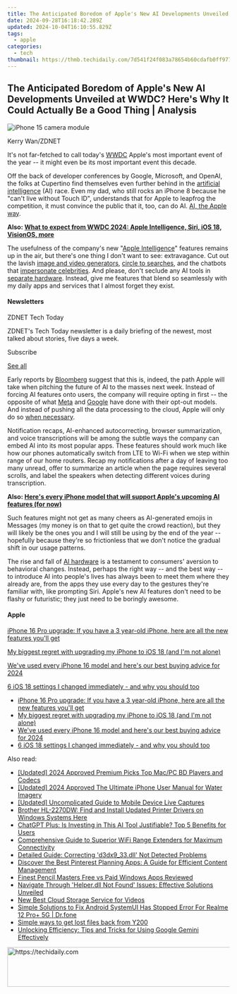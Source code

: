 ```yaml
---
title: The Anticipated Boredom of Apple's New AI Developments Unveiled at WWDC? Here's Why It Could Actually Be a Good Thing | Analysis
date: 2024-09-28T16:18:42.289Z
updated: 2024-10-04T16:10:55.829Z
tags:
  - apple
categories:
  - tech
thumbnail: https://thmb.techidaily.com/7d541f24f083a78654b60cdafb0ff977b1be425e9ba0a0b8e7692ce8252cce78.jpg
---
```


## The Anticipated Boredom of Apple's New AI Developments Unveiled at WWDC? Here's Why It Could Actually Be a Good Thing | Analysis

![iPhone 15 camera module](https://www.zdnet.com/a/img/resize/496e4b3b4bd0ff63375c7d612f5751609ec0218e/2023/11/03/702da369-3f36-4e5b-b888-d6e1b70e3be4/dsc00135.jpg?auto=webp&width=1280)

Kerry Wan/ZDNET

It's not far-fetched to call today's [WWDC](https://www.zdnet.com/article/what-to-expect-from-wwdc-2024-apple-intelligence-siri-ios-18-visionos-more/) Apple's most important event of the year -- it might even be its most important event this decade. 

Off the back of developer conferences by Google, Microsoft, and OpenAI, the folks at Cupertino find themselves even further behind in the [artificial intelligence](https://www.zdnet.com/article/what-is-ai-heres-everything-you-need-to-know-about-artificial-intelligence/) (AI) race. Even my dad, who still rocks an iPhone 8 because he "can't live without Touch ID", understands that for Apple to leapfrog the competition, it must convince the public that it, too, can do AI. [AI, the Apple way](https://www.zdnet.com/article/6-ways-apple-can-leapfrog-openai-microsoft-and-google-at-wwdc-2024/).

**Also: [What to expect from WWDC 2024: Apple Intelligence, Siri, iOS 18, VisionOS, more](https://www.zdnet.com/article/what-to-expect-from-wwdc-2024-apple-intelligence-siri-ios-18-visionos-more/)**

The usefulness of the company's new "[Apple Intelligence](https://www.zdnet.com/article/what-is-apple-intelligence-how-it-works-with-on-device-and-cloud-based-ai/)" features remains up in the air, but there's one thing I don't want to see: extravagance. Cut out the lavish [image and video generators](https://www.zdnet.com/article/best-ai-image-generator/), [circle to searches](https://www.zdnet.com/article/how-to-use-circle-to-search-on-android-and-what-models-support-it/), and the chatbots that [impersonate celebrities](https://www.zdnet.com/article/metas-new-ai-chatbots-let-you-ask-celebrities-your-most-burning-questions/). And please, don't seclude any AI tools in [separate hardware](https://www.zdnet.com/article/i-tested-the-ai-gadget-that-got-the-internet-buzzing-and-it-left-me-wanting-more/). Instead, give me features that blend so seamlessly with my daily apps and services that I almost forget they exist.

#### Newsletters

ZDNET Tech Today

ZDNET's Tech Today newsletter is a daily briefing of the newest, most talked about stories, five days a week.

 Subscribe

[See all](https://www.zdnet.com/newsletters/)

Early reports by [Bloomberg](https://www.bloomberg.com/news/articles/2024-06-07/apple-wwdc-2024-what-to-expect-ai-ipados-18-macos-15-siri-updates-more?) suggest that this is, indeed, the path Apple will take when pitching the future of AI to the masses next week. Instead of forcing AI features onto users, the company will require opting in first -- the opposite of what [Meta](https://www.zdnet.com/article/we-finally-found-a-way-to-escape-meta-ai-on-facebook-but-theres-a-catch/) and [Google](https://www.zdnet.com/article/how-to-avoid-ai-overviews-in-google-search-three-easy-ways/) have done with their opt-out models. And instead of pushing all the data processing to the cloud, Apple will only do so [when necessary](https://www.zdnet.com/article/what-is-apple-intelligence-how-it-works-with-on-device-and-cloud-based-ai/#:~:text=On%2Ddevice%20vs.%20cloud%2Dbased).

Notification recaps, AI-enhanced autocorrecting, browser summarization, and voice transcriptions will be among the subtle ways the company can embed AI into its most popular apps. These features should work much like how our phones automatically switch from LTE to Wi-Fi when we step within range of our home routers. Recap my notifications after a day of leaving too many unread, offer to summarize an article when the page requires several scrolls, and label the speakers when detecting different voices during transcription.

**Also: [Here's every iPhone model that will support Apple's upcoming AI features (for now)](https://www.zdnet.com/article/heres-every-iphone-model-that-will-support-apples-upcoming-ai-features-for-now/)**

Such features might not get as many cheers as AI-generated emojis in Messages (my money is on that to get quite the crowd reaction), but they will likely be the ones you and I will still be using by the end of the year -- hopefully because they're so frictionless that we don't notice the gradual shift in our usage patterns.

The rise and fall of [AI hardware](https://www.zdnet.com/article/humane-ai-pin-reviews-5-takeaways-on-a-promising-but-dangerously-flawed-wearable/) is a testament to consumers' aversion to behavioral changes. Instead, perhaps the right way -- and the best way -- to introduce AI into people's lives has always been to meet them where they already are, from the apps they use every day to the gestures they're familiar with, like prompting Siri. Apple's new AI features don't need to be flashy or futuristic; they just need to be boringly awesome.

#### Apple

[iPhone 16 Pro upgrade: If you have a 3 year-old iPhone, here are all the new features you'll get](https://www.zdnet.com/article/iphone-16-pro-and-pro-max-hands-on/ "iPhone 16 Pro upgrade: If you have a 3 year-old iPhone, here are all the new features you'll get")

[My biggest regret with upgrading my iPhone to iOS 18 (and I'm not alone)](https://www.zdnet.com/article/my-biggest-regret-with-upgrading-my-iphone-to-ios-18-and-im-not-alone/ "My biggest regret with upgrading my iPhone to iOS 18 (and I'm not alone)")

[We've used every iPhone 16 model and here's our best buying advice for 2024](https://www.zdnet.com/article/iphone-16-pro-max-buying-advice-2024/ "We've used every iPhone 16 model and here's our best buying advice for 2024")

[6 iOS 18 settings I changed immediately - and why you should too](https://www.zdnet.com/article/6-ios-18-settings-i-changed-immediately-and-why-you-should-too/ "6 iOS 18 settings I changed immediately - and why you should too")

* [iPhone 16 Pro upgrade: If you have a 3 year-old iPhone, here are all the new features you'll get](https://www.zdnet.com/article/iphone-16-pro-and-pro-max-hands-on/ "iPhone 16 Pro upgrade: If you have a 3 year-old iPhone, here are all the new features you'll get")
* [My biggest regret with upgrading my iPhone to iOS 18 (and I'm not alone)](https://www.zdnet.com/article/my-biggest-regret-with-upgrading-my-iphone-to-ios-18-and-im-not-alone/ "My biggest regret with upgrading my iPhone to iOS 18 (and I'm not alone)")
* [We've used every iPhone 16 model and here's our best buying advice for 2024](https://www.zdnet.com/article/iphone-16-pro-max-buying-advice-2024/ "We've used every iPhone 16 model and here's our best buying advice for 2024")
* [6 iOS 18 settings I changed immediately - and why you should too](https://www.zdnet.com/article/6-ios-18-settings-i-changed-immediately-and-why-you-should-too/ "6 iOS 18 settings I changed immediately - and why you should too")

<ins class="adsbygoogle"
     style="display:block"
     data-ad-format="autorelaxed"
     data-ad-client="ca-pub-7571918770474297"
     data-ad-slot="1223367746"></ins>

<ins class="adsbygoogle"
     style="display:block"
     data-ad-client="ca-pub-7571918770474297"
     data-ad-slot="8358498916"
     data-ad-format="auto"
     data-full-width-responsive="true"></ins>

<span class="atpl-alsoreadstyle">Also read:</span>
<div><ul>
<li><a href="https://fox-access.techidaily.com/updated-2024-approved-premium-picks-top-macpc-bd-players-and-codecs/"><u>[Updated] 2024 Approved Premium Picks Top Mac/PC BD Players and Codecs</u></a></li>
<li><a href="https://fox-blue.techidaily.com/updated-2024-approved-the-ultimate-iphone-user-manual-for-water-imagery/"><u>[Updated] 2024 Approved The Ultimate iPhone User Manual for Water Imagery</u></a></li>
<li><a href="https://screen-activity-recording.techidaily.com/updated-uncomplicated-guide-to-mobile-device-live-captures/"><u>[Updated] Uncomplicated Guide to Mobile Device Live Captures</u></a></li>
<li><a href="https://driver-download.techidaily.com/1722976158066-brother-hl-2270dw-find-and-install-updated-printer-drivers-on-windows-systems-here/"><u>Brother HL-2270DW: Find and Install Updated Printer Drivers on Windows Systems Here</u></a></li>
<li><a href="https://techtrends.techidaily.com/chatgpt-plus-is-investing-in-this-ai-tool-justifiable-top-5-benefits-for-users/"><u>ChatGPT Plus: Is Investing in This AI Tool Justifiable? Top 5 Benefits for Users</u></a></li>
<li><a href="https://techtrends.techidaily.com/comprehensive-guide-to-superior-wifi-range-extenders-for-maximum-connectivity/"><u>Comprehensive Guide to Superior WiFi Range Extenders for Maximum Connectivity</u></a></li>
<li><a href="https://techtrends.techidaily.com/detailed-guide-correcting-d3dx933dll-not-detected-problems/"><u>Detailed Guide: Correcting 'd3dx9_33.dll' Not Detected Problems</u></a></li>
<li><a href="https://techtrends.techidaily.com/discover-the-best-pinterest-planning-apps-a-guide-for-efficient-content-management/"><u>Discover the Best Pinterest Planning Apps: A Guide for Efficient Content Management</u></a></li>
<li><a href="https://fox-friendly.techidaily.com/finest-pencil-masters-free-vs-paid-windows-apps-reviewed/"><u>Finest Pencil Masters Free vs Paid Windows Apps Reviewed</u></a></li>
<li><a href="https://techtrends.techidaily.com/navigate-through-helperdll-not-found-issues-effective-solutions-unveiled/"><u>Navigate Through 'Helper.dll Not Found' Issues: Effective Solutions Unveiled</u></a></li>
<li><a href="https://ai-editing-video.techidaily.com/new-best-cloud-storage-service-for-videos/"><u>New Best Cloud Storage Service for Videos</u></a></li>
<li><a href="https://fix-guide.techidaily.com/simple-solutions-to-fix-android-systemui-has-stopped-error-for-realme-12-proplus-5g-drfone-by-drfone-fix-android-problems-fix-android-problems/"><u>Simple Solutions to Fix Android SystemUI Has Stopped Error For Realme 12 Pro+ 5G | Dr.fone</u></a></li>
<li><a href="https://techidaily.com/simple-ways-to-get-lost-files-back-from-y200-by-fonelab-android-recover-data/"><u>Simple ways to get lost files back from Y200</u></a></li>
<li><a href="https://techtrends.techidaily.com/unlocking-efficiency-tips-and-tricks-for-using-google-gemini-effectively/"><u>Unlocking Efficiency: Tips and Tricks for Using Google Gemini Effectively</u></a></li>
</ul></div>

<!-- affiliate ads begin -->
<a href="https://ephamedtechinc.pxf.io/c/5597632/2137210/26400" target="_top" id="2137210">
  <img src="//a.impactradius-go.com/display-ad/26400-2137210" border="0" alt="https://techidaily.com" width="728" height="90"/>
</a>
<img height="0" width="0" src="https://ephamedtechinc.pxf.io/i/5597632/2137210/26400" style="position:absolute;visibility:hidden;" border="0" />
<!-- affiliate ads end -->

